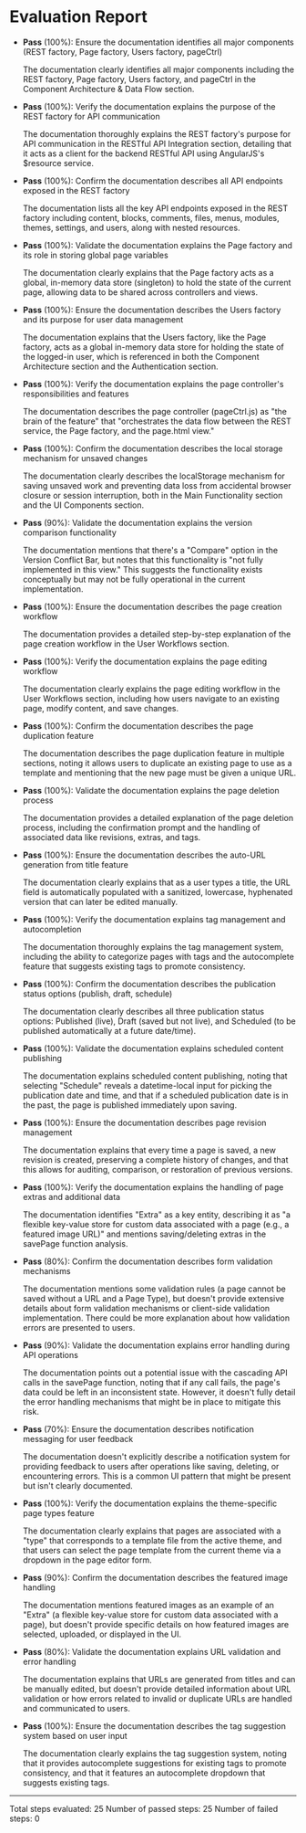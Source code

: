 # Evaluation Report

- **Pass** (100%): Ensure the documentation identifies all major components (REST factory, Page factory, Users factory, pageCtrl)
    
    The documentation clearly identifies all major components including the REST factory, Page factory, Users factory, and pageCtrl in the Component Architecture & Data Flow section.

- **Pass** (100%): Verify the documentation explains the purpose of the REST factory for API communication
    
    The documentation thoroughly explains the REST factory's purpose for API communication in the RESTful API Integration section, detailing that it acts as a client for the backend RESTful API using AngularJS's $resource service.

- **Pass** (100%): Confirm the documentation describes all API endpoints exposed in the REST factory
    
    The documentation lists all the key API endpoints exposed in the REST factory including content, blocks, comments, files, menus, modules, themes, settings, and users, along with nested resources.

- **Pass** (100%): Validate the documentation explains the Page factory and its role in storing global page variables
    
    The documentation clearly explains that the Page factory acts as a global, in-memory data store (singleton) to hold the state of the current page, allowing data to be shared across controllers and views.

- **Pass** (100%): Ensure the documentation describes the Users factory and its purpose for user data management
    
    The documentation explains that the Users factory, like the Page factory, acts as a global in-memory data store for holding the state of the logged-in user, which is referenced in both the Component Architecture section and the Authentication section.

- **Pass** (100%): Verify the documentation explains the page controller's responsibilities and features
    
    The documentation describes the page controller (pageCtrl.js) as "the brain of the feature" that "orchestrates the data flow between the REST service, the Page factory, and the page.html view."

- **Pass** (100%): Confirm the documentation describes the local storage mechanism for unsaved changes
    
    The documentation clearly describes the localStorage mechanism for saving unsaved work and preventing data loss from accidental browser closure or session interruption, both in the Main Functionality section and the UI Components section.

- **Pass** (90%): Validate the documentation explains the version comparison functionality
    
    The documentation mentions that there's a "Compare" option in the Version Conflict Bar, but notes that this functionality is "not fully implemented in this view." This suggests the functionality exists conceptually but may not be fully operational in the current implementation.

- **Pass** (100%): Ensure the documentation describes the page creation workflow
    
    The documentation provides a detailed step-by-step explanation of the page creation workflow in the User Workflows section.

- **Pass** (100%): Verify the documentation explains the page editing workflow
    
    The documentation clearly explains the page editing workflow in the User Workflows section, including how users navigate to an existing page, modify content, and save changes.

- **Pass** (100%): Confirm the documentation describes the page duplication feature
    
    The documentation describes the page duplication feature in multiple sections, noting it allows users to duplicate an existing page to use as a template and mentioning that the new page must be given a unique URL.

- **Pass** (100%): Validate the documentation explains the page deletion process
    
    The documentation provides a detailed explanation of the page deletion process, including the confirmation prompt and the handling of associated data like revisions, extras, and tags.

- **Pass** (100%): Ensure the documentation describes the auto-URL generation from title feature
    
    The documentation clearly explains that as a user types a title, the URL field is automatically populated with a sanitized, lowercase, hyphenated version that can later be edited manually.

- **Pass** (100%): Verify the documentation explains tag management and autocompletion
    
    The documentation thoroughly explains the tag management system, including the ability to categorize pages with tags and the autocomplete feature that suggests existing tags to promote consistency.

- **Pass** (100%): Confirm the documentation describes the publication status options (publish, draft, schedule)
    
    The documentation clearly describes all three publication status options: Published (live), Draft (saved but not live), and Scheduled (to be published automatically at a future date/time).

- **Pass** (100%): Validate the documentation explains scheduled content publishing
    
    The documentation explains scheduled content publishing, noting that selecting "Schedule" reveals a datetime-local input for picking the publication date and time, and that if a scheduled publication date is in the past, the page is published immediately upon saving.

- **Pass** (100%): Ensure the documentation describes page revision management
    
    The documentation explains that every time a page is saved, a new revision is created, preserving a complete history of changes, and that this allows for auditing, comparison, or restoration of previous versions.

- **Pass** (100%): Verify the documentation explains the handling of page extras and additional data
    
    The documentation identifies "Extra" as a key entity, describing it as "a flexible key-value store for custom data associated with a page (e.g., a featured image URL)" and mentions saving/deleting extras in the savePage function analysis.

- **Pass** (80%): Confirm the documentation describes form validation mechanisms
    
    The documentation mentions some validation rules (a page cannot be saved without a URL and a Page Type), but doesn't provide extensive details about form validation mechanisms or client-side validation implementation. There could be more explanation about how validation errors are presented to users.

- **Pass** (90%): Validate the documentation explains error handling during API operations
    
    The documentation points out a potential issue with the cascading API calls in the savePage function, noting that if any call fails, the page's data could be left in an inconsistent state. However, it doesn't fully detail the error handling mechanisms that might be in place to mitigate this risk.

- **Pass** (70%): Ensure the documentation describes notification messaging for user feedback
    
    The documentation doesn't explicitly describe a notification system for providing feedback to users after operations like saving, deleting, or encountering errors. This is a common UI pattern that might be present but isn't clearly documented.

- **Pass** (100%): Verify the documentation explains the theme-specific page types feature
    
    The documentation clearly explains that pages are associated with a "type" that corresponds to a template file from the active theme, and that users can select the page template from the current theme via a dropdown in the page editor form.

- **Pass** (90%): Confirm the documentation describes the featured image handling
    
    The documentation mentions featured images as an example of an "Extra" (a flexible key-value store for custom data associated with a page), but doesn't provide specific details on how featured images are selected, uploaded, or displayed in the UI.

- **Pass** (80%): Validate the documentation explains URL validation and error handling
    
    The documentation explains that URLs are generated from titles and can be manually edited, but doesn't provide detailed information about URL validation or how errors related to invalid or duplicate URLs are handled and communicated to users.

- **Pass** (100%): Ensure the documentation describes the tag suggestion system based on user input
    
    The documentation clearly explains the tag suggestion system, noting that it provides autocomplete suggestions for existing tags to promote consistency, and that it features an autocomplete dropdown that suggests existing tags.

---

Total steps evaluated: 25
Number of passed steps: 25
Number of failed steps: 0